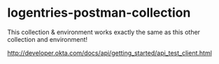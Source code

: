 # logentries-postman-collection

This collection & environment works exactly the same as this other collection and environment!

http://developer.okta.com/docs/api/getting_started/api_test_client.html
